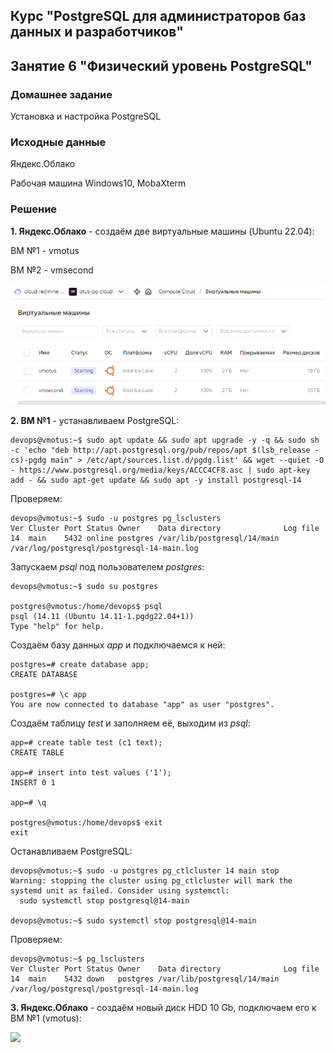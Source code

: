 ## Курс "PostgreSQL для администраторов баз данных и разработчиков"

## Занятие 6 "Физический уровень PostgreSQL"

### Домашнее задание
Установка и настройка PostgreSQL

### Исходные данные

Яндекс.Облако

Рабочая машина Windows10, MobaXterm


### Решение

**1. Яндекс.Облако** - создаём две виртуальные машины (Ubuntu 22.04):

ВМ №1 - vmotus

ВМ №2 - vmsecond

![screenshot-yc-vm](https://raw.githubusercontent.com/KstatyStudio/OTUS_PostgreSQL/be2963fe0968e0e493fc82eadfc41fba6575a43d/yc-vm2.png)


**2. ВМ №1** - устанавливаем PostgreSQL:
```
devops@vmotus:~$ sudo apt update && sudo apt upgrade -y -q && sudo sh -c 'echo "deb http://apt.postgresql.org/pub/repos/apt $(lsb_release -cs)-pgdg main" > /etc/apt/sources.list.d/pgdg.list' && wget --quiet -O - https://www.postgresql.org/media/keys/ACCC4CF8.asc | sudo apt-key add - && sudo apt-get update && sudo apt -y install postgresql-14
```

Проверяем:
```
devops@vmotus:~$ sudo -u postgres pg_lsclusters
Ver Cluster Port Status Owner    Data directory              Log file
14  main    5432 online postgres /var/lib/postgresql/14/main /var/log/postgresql/postgresql-14-main.log
```

Запускаем _psql_ под пользователем _postgres_:
```
devops@vmotus:~$ sudo su postgres

postgres@vmotus:/home/devops$ psql
psql (14.11 (Ubuntu 14.11-1.pgdg22.04+1))
Type "help" for help.
```

Создаём базу данных _app_ и подключаемся к ней:
```
postgres=# create database app;
CREATE DATABASE

postgres=# \c app
You are now connected to database "app" as user "postgres".
```

Создаём таблицу _test_ и заполняем её, выходим из _psql_:
```
app=# create table test (c1 text);
CREATE TABLE

app=# insert into test values ('1');
INSERT 0 1

app=# \q

postgres@vmotus:/home/devops$ exit
exit
```

Останавливаем PostgreSQL:
```
devops@vmotus:~$ sudo -u postgres pg_ctlcluster 14 main stop
Warning: stopping the cluster using pg_ctlcluster will mark the systemd unit as failed. Consider using systemctl:
  sudo systemctl stop postgresql@14-main

devops@vmotus:~$ sudo systemctl stop postgresql@14-main
```

Проверяем:
```
devops@vmotus:~$ pg_lsclusters
Ver Cluster Port Status Owner    Data directory              Log file
14  main    5432 down   postgres /var/lib/postgresql/14/main /var/log/postgresql/postgresql-14-main.log
```

**3. Яндекс.Облако** - создаём новый диск HDD 10 Gb, подключаем его к ВМ №1 (vmotus):














<code><img height="30" src="https://cdn.jsdelivr.net/npm/simple-icons@3.13.0/icons/postgresql.svg"></code>

